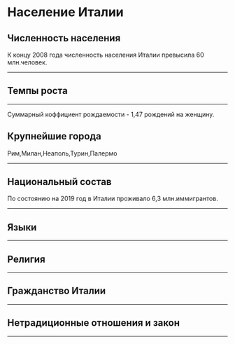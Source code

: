 # Население Италии
 
## Численность населения
К концу 2008 года численность населения Италии превысила 60 млн.человек.
***
## Темпы роста
***
Суммарный коффициент рождаемости - 1,47 рождений на женщину.
## Крупнейшие города

Рим,Милан,Неаполь,Турин,Палермо
***
## Национальный состав
По состоянию на 2019 год в Италии проживало 6,3 млн.иммигрантов.

***
## Языки
***
## Религия
***
## Гражданство Италии
***
## Нетрадиционные отношения и закон
***